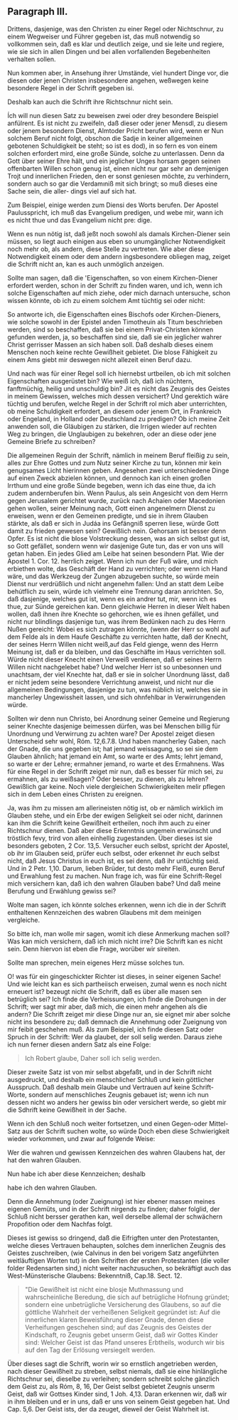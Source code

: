 <!-- Seite 118 -->
Paragraph III.
--------------

Drittens, dasjenige, was den Christen zu
einer Regel oder Nichtschnur, zu einem Wegweiser und
Führer gegeben ist, das muß notwendig so vollkommen
sein, daß es klar und deutlich zeige, und sie leite und regiere,
wie sie sich in allen Dingen und bei allen vorfallenden
Begebenheiten verhalten sollen.

Nun kommen aber, in Ansehung ihrer Umstände,
viel hundert Dinge vor, die diesen oder jenen Christen
insbesondere angehen, weßwegen keine besondere Regel
in der Schrift gegeben isi.

Deshalb
 kan auch die Schrift ihre Richtschnur
nicht sein.

Ích will nun diesen Satz zu beweisen zwei oder drey
besondere Beispiel anfülrent. Es ist nicht zu zweifeln,
daß dieser oder jener Mensdl, zu diesem oder jenem besondern
Dienst, Almtoder Pricht berufen wird, wenn er<!-- Seite 119 -->
Nun solchem Beruf nicht folgt, obschon die Sadje in
keiner allgemeinen gebotenen Schuldigkeit be steht; so
ist es dod), in so fern es von einem solchen erfordert
mird, eine große Sünde, solche zu unterlassen. Denn
da Gott über seiner Ehre hält, und ein jeglicher Unges
horsam gegen seinen offenbarten Willen schon genug
ist, einen nicht nur gar sehr an demjenigen Trojt und
innerlichen Frieden, den er sonst geniesen möchte, zu
verhindern, sondern auch so gar die Verdamıniß mit
sich bringt; so muß dieses eine Sache sein, die aller-
dings viel auf sich hat.

  Zum Beispiel, einige werden zum Diensi des
Worts berufen. Der Apostel Paulusspricht, ich muß
das Evangelium predigen, und webe mir, wann
ich es nicht thue und das Evangelium nicht pre:
dige.

Wenn es nun nötig ist, daß jeßt noch sowohl als damals
Kirchen-Diener sein müssen, so liegt auch einigen
aus eben so unumgänglicher Notwendigkeit noch
mehr ob, als andern, diese Stelle zu vertreten. Wie
aber diese Notwendigkeit einem oder dem andern ingsbesondere
obliegen mag, zeiget die Schrift nicht an,
kan es auch unmöglich anzeigen.

Sollte man sagen, daß die 'Eigenschaften, so von
einem Kirchen-Diener erfordert werden, schon
in der Schrift zu finden waren, und ich, wenn ich
solche Eigenschaften auf mich ziehe, oder mich
darnach untersuche, schon wissen könnte, ob ich
zu einem solchem Amt tüchtig sei oder nicht:

So antworte ich, die Eigenschaften eines Bischofs
oder Kirchen-Dieners, wie solche sowohl in der Epistel
anden Timotheuin als Titum beschrieben werden, sind
so beschaffen, daß sie bei einem Privat-Christen können
gefunden werden, ja, so beschaffen sind sie, daß sie ein
jeglicher wahrer Christ gerrisser Massen an sich haben
soll. Daß deshalb dieses einem Menschen noch keine rechte<!-- Seite 120 --><!-- content-0102.xml -->
Gewißheit gebietet. Die blose Fähigkeit zu einem Ams
giebt mir deswegen nicht allezeit einen Beruf dazu.

Und nach was für einer Regel soll ich hiernebst urtbeilen,
ob ich mit solchen Eigenschaften ausgerüstet bin?
Wie weiß ich, daß ich nüchtern, fanftmüchig, heilig
und unschuldig bin? Jit es nicht das Zeugnis des
Geistes in meinem Gewissen, welches mich dessen versichert?
Und gerektich wäre tüchtig und berufen, welche
Regel in der Schrift rol mich aber unterrichten, ob
meine Schuldigkeit erfordert, an diesem oder jenem
Ort, in Frankreich oder Engeland, in Holland oder
Deutschland zu predigen? Ob ich meine Zeit anwenden
soll, die Gläubigen zu stärken, die Irrigen wieder auf
rechten Weg zu bringen, die Unglaubigen zu bekehren,
oder an diese oder jene Gemeine Briefe zu schreiben?

Die allgemeinen Reguin der Schrift, nämlich in
meinem Beruf fleißig zu sein, alles zur Ehre
Gottes und zum Nutz seiner Kirche zu tun, können
mir kein genugsames Licht hierinnen geben. Angesehen
zwei unterschiedene Dinge auf einen Zweck abzielen
können, und dennoch kan ich einen großen Irrthum
und eine große Sünde begeben, wenn ich das eine
thue, da ich zudem andernberufen bin. Wenn Paulus,
als sein Angesicht von dem Herrn gegen Jerusalem gerichtet
wurde, zurück nach Achaien oder Macedonien
gehen wollen, seiner Meinung nach, Gott einen angenelmern
Dienst zu erweisen, wenn er den Gemeinen
predigte, und sie in ihrem Glauben stärkte, als daß er
sich in Judáa ins Gefängniß sperren liese, würde Gott
damit zu frieden gewesen sein? Gewißlich nein. Gehorsam
ist besser denn Opfer. Es ist nicht die blose
Volstreckung dessen, was an sich selbst gut ist, so Gott
gefället, sondern wenn wir dasjenige Gute tun, das er
von uns will getan haben. Ein jedes Glied am Leibe
hat seinen besondern Plat. Wie der Apostel 1. Cor. 12.
herrlich zeiget. Wenn ich nun der Fuß wäre, und<!-- Seite 121 -->
mich erbiethen wolte, das Geschäft der Hand zu verrichten;
oder wenn ich Hand wäre, und das Werkzeug
der Zungen abzugeben suchte, so würde mein Dienst nur
verdrüßlich und nicht angenehm fallen: Und an statt
dem Leibe behútflich zu sein, würde ich vielmehr eine
Trennung daran anrichten. So, daß dasjenige, welches
gut ist, wenn es ein andrer tut, mir, wenn ich es
thue, zur Sünde gereichen kan. Denn gleichwie Herren
in dieser Welt haben wollen, daß ihnen ihre Knechte
so gehorchen, wie es ihnen gefállet, und nicht nur blindlings
dasjenige tun, was ihrem Bedünken nach zu des
Herrn Nußen gereicht: Wobei es sich zutragen könnte,
(wenn der Herr so wohl auf dem Felde als in dem
Haufe Geschäfte zu verrichten hatte, daß der Knecht,
der seines Herrn Willen nicht weiß,auf das Feld gienge,
wenn des Herrn Meinung ist, daß er da bleiben, und das
Geschäfte im Haus verrichten soll. Würde nicht dieser
Knecht einen Verweiß verdienen, daß er seines
Herrn Willen nicht nachgelebet habe? Und welcher
Herr ist so unbesonnen und unachtsam, der viel Knechte
hat, daß er sie in solcher Unordnung lässt, daß er nicht
jedem seine besondere Verrichtung anweist, und nicht
nur die allgemeinen Bedingungen, dasjenige zu tun,
was núblich ist, welches sie in mancherley Ungewissheit
lassen, und sich ohnfehlbar in Verwirrungenden würde.

Sollten wir denn nun Christo, bei Anordnung seiner
Gemeine und Regierung seiner Knechte dasjenige beimessen
dürfen, was bei Menschen billig für Unordnung
und Verwirrung zu achten ware? Der Apostel zeiget
diesen Unterscheid sehr wohl, Róm. 12,6.7.8. Und
haben mancherley Gaben, nach der Gnade, die
uns gegeben ist; hat jemand weissagung, so sei
sie dem Glauben ähnlich; hat jemand ein Amt,
so warte er des Amts; lehrt jemand, so warte er
der Lehre; ermahner jemand, ro warte et des
Ermahnens. Was für eine Regel in der Schrift<!-- Seite 122 -->
zeiget mir nun, daß es besser für mich sei, zu ermahnen,
als zu weißsagen? Oder besser, zu dienen, als zu lehren?
Gewißlich gar keine. Noch viele dergleichen
Schwierigkeiten melir pflegen sich in dem Leben eines
Christen zu ereignen.

Ja, was ihm zu missen am allerineisten nötig ist,
ob er nämlich wirklich im Glauben stehe, und ein Erbe
der ewigen Seligkeit sei oder nicht, darinnen kan ihm
die Schrift keine Gewißheit ertheilen, noch ihm auch zu
einer Richtschnur dienen. Daß aber diese Erkenntnis
ungemein erwünscht und tröstlich fevy, trird von allen einhellig
zugestanden. Über dieses ist sie besonders geboten,
2 Cor. 13,5. Versucher euch selbst, spricht
der Apostel, ob ihr im Glauben seid, prüfer euch
selbst, oder erkennet ihr euch selbst nicht, daß
Jesus Christus in euch ist, es sei denn, daß ihr
untüchtig seid. Und in 2 Petr. 1,10. Darum,
lieben Brüder, tut desto mehr Fleiß, euren Beruf
und Erwahlung fest zu machen. Nun frage
ich, was für eine Schrift-Regel mich versichern kan,
daß ich den wahren Glauben babe? Und daß meine
Berufung und Erwählung gewiss sei?

Wolte man sagen, ich könnte solches erkennen,
wenn ich die in der Schrift enthaltenen Kennzeichen
des wabren Glaubens mit dem meinigen
vergleiche.

So bitte ich, man wolle mir sagen, womit ich diese
Anmerkung machen soll? Was kan mich versichern, daß
ich mich nicht irre? Die Schrift kan es nicht sein.
Denn hiervon ist eben die Frage, worüber wir sireiten.

Sollte man sprechen, mein eigenes Herz müsse
solches tun.

O! was für ein gingeschickter Richter ist dieses, in
seiner eigenen Sache! Und wie leicht kan es sich partheiisch
erweisen, zumal wenn es noch nicht erneuert ist?
bezeugt nicht die Schrift, daß es über alle masen<!-- Seite 123 -->
sen betrüglich sei? Ich finde die Verheissungen,
ich finde die Drohungen in der Schrift; wer sagt mir
aber, daß mich, die einen mehr angehen als die andern?
Die Schrift zeiget mir diese Dinge nur an, sie eignet
mir aber solche nicht ins besondere zu; daß demnach
die Annehmung oder Zueignung von mir feibit geschehen
muß. Als zum Beispiel, ich finde diesen Satz
oder Spruch in der Schrift: Wer da glaubet, der
soll selig werden. Daraus ziehe ich nun ferner diesen
andern Satz als eine Folge:

   > Ich Robert glaube,
   Daher soll ich selig werden.

Dieser zweite Satz ist von mir selbst abgefaßt, und
in der Schrift nicht ausgedruckt, und deshalb ein menschlicher
Schluß und kein göttlicher Ausspruch. Daß deshalb
mein Glaube und Vertrauen auf keine Schrift-Worte,
sondern auf menschliches Zeugnis gebauet ist; wenn
ich nun dessen nicht wo anders her gewiss bin oder versichert
werde, so giebt mir die Sdhrift keine Gewißheit
in der Sache.

Wenn ich den Schluß noch weiter fortsetzen, und einen
Gegen-oder Mittel-Satz aus der Schrift suchen
wolte, so würde Doch eben diese Schwierigkeit wieder
vorkommen, und zwar auf folgende Weise:

Wer die wahren und gewissen Kennzeichen des wahren Glaubens hat, der hat den wahren Glauben.

Nun habe ich aber diese Kennzeichen; deshalb

habe ich den wahren Glauben.

Denn die Annehmung (oder Zueignung) ist hier ebener
massen meines eigenen Gemüts, und in der Schrift
nirgends zu finden; daher folglid, der Schluß nicht bersser
gerathen kan, weil derselbe allemal der schwächern
Propofition oder dem Nachfas folgt.

Dieses ist gewiss so dringend, daß die Eifrigften unter
den Protestanten, welche dieses Vertrauen behaupten,
solches dem innerlichen Zeugnis des Geistes zuschreiben,<!-- Seite 124 -->
(wie Calvinus in den bei vorigem Satz angeführten
weitläuftigen Worten tut) in den Schriften der ersten
Protestanten (die voller folder Redensarten sind,)
nicht weiter nachzusuchen, so bekräftigt auch das West-Münsterische
Glaubens: Bekenntniß, Cap.18. Sect. 12.

   > "Die Gewißheit ist nicht eine blosje Muthmassung und
   wahrscheinliche Beredung, die sich auf betrügliche
   Hofnung gründet; sondern eine unbetrügliche Versicherung
   des Glaubens, so auf die göttliche Wahrheit
   der verheißenen Seligkeit gegründet ist: Auf die innerlichen
   klaren Beweisführung dieser Gnade, denen
   diese Verheifungen geschehen sind; auf das Zeugnis
   des Geistes der Kindschaft, ro Zeugnis gebet unserm
   Geist, daß wir Gottes Kinder sind: Welcher Geist
   ist das Pfand unseres Erbtheils, wodurch wir
   bis auf den Tag der Erlösung versiegelt werden.

Über dieses sagt die Schrift, worin wir so ernstlich
angetrieben werden, nach dieser Gewißheit zu streben,
selbst niemals, daß sie eine hinlängliche Richtschnur
sei, dieselbe zu verleihen; sondern schreibt solche
gänzlich dem Geist zu, als Róm, 8, 16, Der Geist
selbst gebietet Zeugnis unserm Geist, daß wir Gottses
Kinder sind, 1 Joh. 4,13. Daran erkennen
wir, daß wir in ihm bleiben und er in uns, daß er
uns von seinem Geist gegeben hat. Und Cap. 5,6.
Der Geist ists, der da zeuget, dieweil der Geist
Wahrheit ist.

